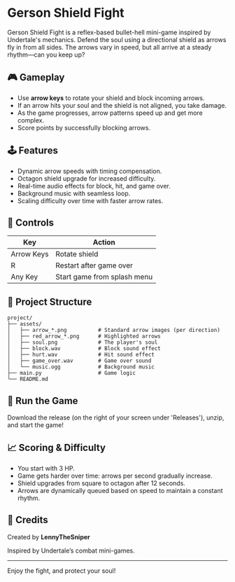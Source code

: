 # Gerson Shield Fight

Gerson Shield Fight is a reflex-based bullet-hell mini-game inspired by Undertale's mechanics. Defend the soul using a directional shield as arrows fly in from all sides. The arrows vary in speed, but all arrive at a steady rhythm—can you keep up?

## 🎮 Gameplay

- Use **arrow keys** to rotate your shield and block incoming arrows.
- If an arrow hits your soul and the shield is not aligned, you take damage.
- As the game progresses, arrow patterns speed up and get more complex.
- Score points by successfully blocking arrows.

## 🕹️ Features

- Dynamic arrow speeds with timing compensation.
- Octagon shield upgrade for increased difficulty.
- Real-time audio effects for block, hit, and game over.
- Background music with seamless loop.
- Scaling difficulty over time with faster arrow rates.

## 🔧 Controls

| Key        | Action                      |
|------------|-----------------------------|
| Arrow Keys | Rotate shield               |
| R          | Restart after game over     |
| Any Key    | Start game from splash menu |

## 📁 Project Structure

```
project/
├── assets/
│   ├── arrow_*.png          # Standard arrow images (per direction)
│   ├── red_arrow_*.png      # Highlighted arrows
│   ├── soul.png             # The player's soul
│   ├── block.wav            # Block sound effect
│   ├── hurt.wav             # Hit sound effect
│   ├── game_over.wav        # Game over sound
│   └── music.ogg            # Background music
├── main.py                  # Game logic
└── README.md
```

## 🚀 Run the Game

Download the release (on the right of your screen under 'Releases'), unzip, and start the game!

## 📈 Scoring & Difficulty

- You start with 3 HP.
- Game gets harder over time: arrows per second gradually increase.
- Shield upgrades from square to octagon after 12 seconds.
- Arrows are dynamically queued based on speed to maintain a constant rhythm.

## 📜 Credits

Created by **LennyTheSniper**

Inspired by Undertale’s combat mini-games.

---

Enjoy the fight, and protect your soul!